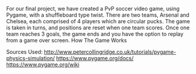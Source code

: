 For our final project, we have created a PvP soccer video game, using Pygame, with a shuffleboard type twist. There are two teams, Arsenal and Chelsea, each comprised of 4 players which are circular pucks. The game is taken in turns, and positions are reset when one team scores. Once one team reaches 3 goals, the game ends and you have the option to replay from a game over screen. 
How The Game Works

Sources Used:
http://www.petercollingridge.co.uk/tutorials/pygame-physics-simulation/
https://www.pygame.org/docs/
https://www.pygame.org/wiki

